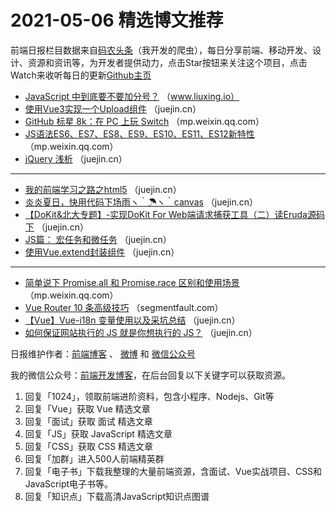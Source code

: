 # 2021-05-06 精选博文推荐

前端日报栏目数据来自[码农头条](http://hao.caibaojian.com.cn/)（我开发的爬虫），每日分享前端、移动开发、设计、资源和资讯等，为开发者提供动力，点击Star按钮来关注这个项目，点击Watch来收听每日的更新[Github主页](https://github.com/kujian/frontendDaily)
* [JavaScript 中到底要不要加分号？](https://www.liuxing.io/blog/semicolons-in-javascript/) （www.liuxing.io）
* [使用Vue3实现一个Upload组件](https://juejin.cn/post/6958744693723267085) （juejin.cn）
* [GitHub 标星 8k：在 PC 上玩 Switch](https://mp.weixin.qq.com/s/8OcGGHHPUqEHLdwtNqKxyg) （mp.weixin.qq.com）
* [JS语法ES6、ES7、ES8、ES9、ES10、ES11、ES12新特性](https://mp.weixin.qq.com/s?__biz=MzI5MDU2MDY0Mw==&mid=2247492855&idx=1&sn=4b1f444f4c3284f0f7b53907c5a3ca98) （mp.weixin.qq.com）
* [jQuery 浅析](https://juejin.cn/post/6958706586051149861) （juejin.cn）

***
* [我的前端学习之路之html5](https://juejin.cn/post/6958703326091444238) （juejin.cn）
* [炎炎夏日，快用代码下场雨ヽ｀☂ヽ｀canvas](https://juejin.cn/post/6958698023727661092) （juejin.cn）
* [【DoKit&amp;北大专题】-实现DoKit For Web端请求捕获工具（二）读Eruda源码下](https://juejin.cn/post/6958695384684167181) （juejin.cn）
* [JS篇： 宏任务和微任务](https://juejin.cn/post/6958661915149074463) （juejin.cn）
* [使用Vue.extend封装组件](https://juejin.cn/post/6958629965038682120) （juejin.cn）

***
* [简单说下 Promise.all 和 Promise.race 区别和使用场景](https://mp.weixin.qq.com/s/-s5h-KXxRbw41OO7wdStlg) （mp.weixin.qq.com）
* [Vue Router 10 条高级技巧](https://segmentfault.com/a/1190000039921701) （segmentfault.com）
* [【Vue】Vue-i18n 变量使用以及采坑总结](https://juejin.cn/post/6958609646013644836) （juejin.cn）
* [如何保证网站执行的 JS 就是你想执行的 JS？](https://juejin.cn/post/6958740492150374436) （juejin.cn）

日报维护作者：[前端博客](http://caibaojian.com.cn/) 、 [微博](http://weibo.com/kujian) 和 [微信公众号](https://open.weixin.qq.com/qr/code?username=caibaojian_com)

我的微信公众号：[前端开发博客](https://open.weixin.qq.com/qr/code?username=caibaojian_com)，在后台回复以下关键字可以获取资源。

1. 回复「1024」，领取前端进阶资料，包含小程序、Nodejs、Git等
2. 回复「Vue」获取 Vue 精选文章
3. 回复「面试」获取 面试 精选文章
4. 回复「JS」获取 JavaScript 精选文章
5. 回复「CSS」获取 CSS 精选文章
6. 回复「加群」进入500人前端精英群
7. 回复「电子书」下载我整理的大量前端资源，含面试、Vue实战项目、CSS和JavaScript电子书等。
8. 回复「知识点」下载高清JavaScript知识点图谱